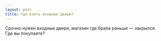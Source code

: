```yaml
---
layout: post 
title: Где взять входные двери? 
--- 
```

Срочно нужен входные двери, магазин где брала раньше — закрылся. Где вы покупаете?